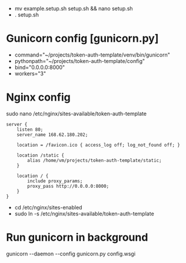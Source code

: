 - mv example.setup.sh setup.sh && nano setup.sh
- . setup.sh
<!-- - sudo apt update
- sudo apt install python3-venv
- sudo apt install nginx

- cd ~/projects/token-auth-template
- python3 -m venv venv
- . venv/bin/activate
- pip install -r requirements.txt
- mv example.env.sh && nano env.sh [set smtp settings]
- . env.sh
- python manage.py migrate
- python manage.py collectstatic -->

# Gunicorn config [gunicorn.py]
- command="~/projects/token-auth-template/venv/bin/gunicorn"
- pythonpath="~/projects/token-auth-template/config"
- bind="0.0.0.0:8000"
- workers="3"

# Nginx config
sudo nano /etc/nginx/sites-available/token-auth-template

    server {
        listen 80;
        server_name 168.62.180.202;

        location = /favicon.ico { access_log off; log_not_found off; }

        location /static {
            alias /home/vm/projects/token-auth-template/static;
        }

        location / {
            include proxy_params;
            proxy_pass http://0.0.0.0:8000;
        }
    }

- cd /etc/nginx/sites-enabled
- sudo ln -s /etc/nginx/sites-available/token-auth-template

# Run gunicorn in background
gunicorn --daemon --config gunicorn.py config.wsgi